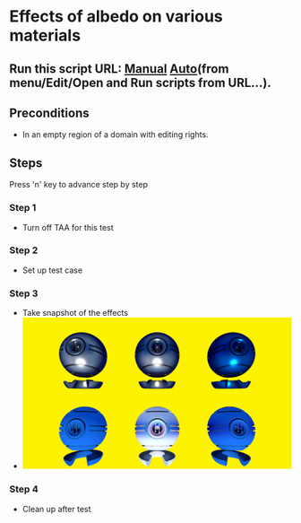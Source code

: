 # Effects of albedo on various materials
## Run this script URL: [Manual](./test.js?raw=true)   [Auto](./testAuto.js?raw=true)(from menu/Edit/Open and Run scripts from URL...).

## Preconditions
- In an empty region of a domain with editing rights.

## Steps
Press 'n' key to advance step by step

### Step 1
- Turn off TAA for this test
### Step 2
- Set up test case
### Step 3
- Take snapshot of the effects
- ![](./ExpectedImage_00000.png)
### Step 4
- Clean up after test
